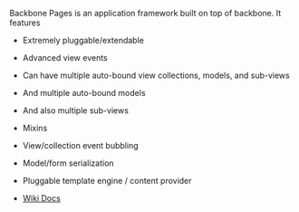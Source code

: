 Backbone Pages is an application framework built on top of backbone.  It features
 * Extremely pluggable/extendable
 * Advanced view events
 * Can have multiple auto-bound view collections, models, and sub-views
 * And multiple auto-bound models
 * And also multiple sub-views
 * Mixins
 * View/collection event bubbling
 * Model/form serialization
 * Pluggable template engine / content provider

 * [Wiki Docs](https://github.com/jhudson8/backbone-pages/wiki)


